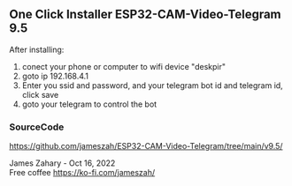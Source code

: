 
<h2>One Click Installer ESP32-CAM-Video-Telegram 9.5 </h2>

<script type="module" src="https://unpkg.com/esp-web-tools@9.0.3/dist/web/install-button.js?module"></script>   
<esp-web-install-button manifest="manifest.json"></esp-web-install-button>   
                                                 
After installing:
1.  conect your phone or computer to wifi device "deskpir"
2.  goto ip 192.168.4.1
3.  Enter you ssid and password, and your telegram bot id and telegram id, click save
4.  goto your telegram to control the bot
          
<h3>SourceCode</h3>

  <a href="https://github.com/jameszah/ESP32-CAM-Video-Telegram/tree/main/v9.5/">https://github.com/jameszah/ESP32-CAM-Video-Telegram/tree/main/v9.5/</a>      
     
       
James Zahary - Oct 16, 2022      
Free coffee <a href="https://ko-fi.com/jameszah">https://ko-fi.com/jameszah/</a>    

